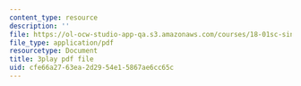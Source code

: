 ```yaml
---
content_type: resource
description: ''
file: https://ol-ocw-studio-app-qa.s3.amazonaws.com/courses/18-01sc-single-variable-calculus-fall-2010/cfe66a2763ea2d2954e15867ae6cc65c_JXPe2J069c.pdf
file_type: application/pdf
resourcetype: Document
title: 3play pdf file
uid: cfe66a27-63ea-2d29-54e1-5867ae6cc65c
---
```

